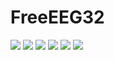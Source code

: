 # FreeEEG32
![](https://raw.githubusercontent.com/neuroidss/FreeEEG32/master/FreeEEG32_top.png)
![](https://raw.githubusercontent.com/neuroidss/FreeEEG32/master/FreeEEG32_bottom.png)
![](https://raw.githubusercontent.com/neuroidss/FreeEEG32/master/ADC-ADC1.png)
![](https://raw.githubusercontent.com/neuroidss/FreeEEG32/master/FreeEEG32.png)
![](https://raw.githubusercontent.com/neuroidss/FreeEEG32/master/FreeEEG32_protocols.png)
![](https://raw.githubusercontent.com/neuroidss/FreeEEG32/master/compare_alpha_FreeEEG32_all_OpenBCI%202017-02-11%2000:10:11.png)
